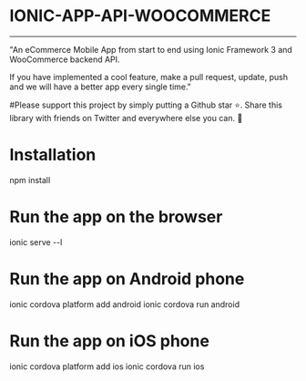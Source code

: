 # IONIC-APP-API-WOOCOMMERCE 
****************************

"An eCommerce Mobile App from start to end using Ionic Framework 3 and WooCommerce backend API.

If you have implemented a cool feature, make a pull request, update, push and we will have a better app every single time."

#Please support this project by simply putting a Github star ⭐. Share this library with friends on Twitter and everywhere else you can. 🙏

# Installation

npm install

# Run the app on the browser

ionic serve --l

# Run the app on Android phone

ionic cordova platform add android
ionic cordova run android

# Run the app on iOS phone

ionic cordova platform add ios
ionic cordova run ios

